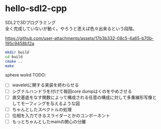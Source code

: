 # hello-sdl2-cpp
SDL2で3Dプログラミング  
全く完成していないが動く。やろうと思えば色々出来るという段階。  

https://github.com/user-attachments/assets/17b3b332-08c5-4a65-b70b-195c9458b12a


```sh
mkdir build
cd build
cmake ..
make
```
sphere wolrd
TODO:
- [ ] waveletに関する実装を終わらせる
- [ ] シグナルハンドラを付けて毎回core dumpはくのをやめさせる
- [ ] 直交基底をなす関数によって構成される任意の構成に対して多重線形写像としてモーフィングを与えるような図
- [ ] ちゃんとしたスペクトルの処理
- [ ] 位相を入力できるスライダーとかのコンポーネント
- [ ] もっとちゃんとしたmainの関心の分離
